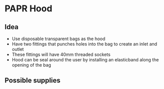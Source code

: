 # PAPR Hood

## Idea
* Use disposable transparent bags as the hood
* Have two fittings that punches holes into the bag to create an inlet and outlet
* These fittings will have 40mm threaded sockets
* Hood can be seal around the user by installing an elasticband along the opening of the bag


## Possible supplies